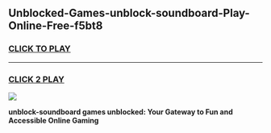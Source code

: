 
## Unblocked-Games-unblock-soundboard-Play-Online-Free-f5bt8
<h3>
<a href="https://premium76.site?title=unblock-soundboard&ref=26A">CLICK TO PLAY</a></h3>
<hr>

<h3>
<a href="https://premium76.site?title=unblock-soundboard&ref=26A">CLICK 2 PLAY</a>
  
</h3>

<a href="https://premium76.site?title=unblock-soundboard&ref=26A"><img src="https://clearcache.store/games.png"></a>


**unblock-soundboard games unblocked: Your Gateway to Fun and Accessible Online Gaming**
